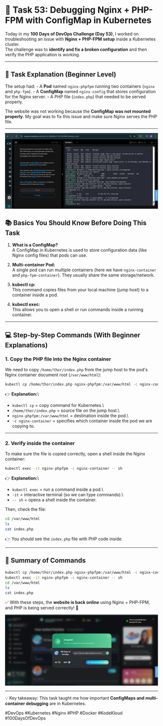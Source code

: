 # 🚀 Task 53: Debugging Nginx + PHP-FPM with ConfigMap in Kubernetes

Today in my **100 Days of DevOps Challenge (Day 53)**, I worked on
troubleshooting an issue with **Nginx + PHP-FPM setup** inside a
Kubernetes cluster.\
The challenge was to **identify and fix a broken configuration** and
then verify the PHP application is working.

------------------------------------------------------------------------

## 📝 Task Explanation (Beginner Level)

The setup had: - A **Pod** named `nginx-phpfpm` running two containers
(`nginx` and `php-fpm`). - A **ConfigMap** named `nginx-config` that
stores configuration for the Nginx server. - A PHP file (`index.php`)
that needed to be served properly.

The website was not working because the **ConfigMap was not mounted
properly**. My goal was to fix this issue and make sure Nginx serves the
PHP file.

-----------------------------------------------------------------------
![Screenshot 1](assets/Screenshot%202025-09-28%20212409.png)



## 📚 Basics You Should Know Before Doing This Task

1.  **What is a ConfigMap?**\
    A ConfigMap in Kubernetes is used to store configuration data (like
    Nginx config files) that pods can use.

2.  **Multi-container Pod:**\
    A single pod can run multiple containers (here we have
    `nginx-container` and `php-fpm-container`). They usually share the
    same storage/network.

3.  **kubectl cp:**\
    This command copies files from your local machine (jump host) to a
    container inside a pod.

4.  **kubectl exec:**\
    This allows you to open a shell or run commands inside a running
    container.

------------------------------------------------------------------------

## 💻 Step-by-Step Commands (With Beginner Explanations)

### 1. Copy the PHP file into the Nginx container

We need to copy `/home/thor/index.php` from the jump host to the pod's
Nginx container document root (`/var/www/html`):

``` bash
kubectl cp /home/thor/index.php nginx-phpfpm:/var/www/html -c nginx-container
```

👉 **Explanation:**\
- `kubectl cp` = copy command for Kubernetes.\
- `/home/thor/index.php` = source file on the jump host.\
- `nginx-phpfpm:/var/www/html` = destination inside the pod.\
- `-c nginx-container` = specifies which container inside the pod we are
copying to.

------------------------------------------------------------------------

### 2. Verify inside the container

To make sure the file is copied correctly, open a shell inside the Nginx
container:

``` bash
kubectl exec -it nginx-phpfpm -c nginx-container -- sh
```

👉 **Explanation:**\
- `kubectl exec` = run a command inside a pod.\
- `-it` = interactive terminal (so we can type commands).\
- `-- sh` = opens a shell inside the container.

Then, check the file:

``` bash
cd /var/www/html
ls
cat index.php
```

👉 You should see the `index.php` file with PHP code inside.

------------------------------------------------------------------------

## 🏁 Summary of Commands

``` bash
kubectl cp /home/thor/index.php nginx-phpfpm:/var/www/html -c nginx-container
kubectl exec -it nginx-phpfpm -c nginx-container -- sh
cd /var/www/html
ls
cat index.php
```

✅ With these steps, the **website is back online** using Nginx +
PHP-FPM, and PHP is being served correctly! 🎉

![Screenshot 2](assets/Screenshot%202025-09-28%20212449.png)

------------------------------------------------------------------------

💡 Key takeaway: This task taught me how important **ConfigMaps and
multi-container debugging** are in Kubernetes.

#DevOps #Kubernetes #Nginx #PHP #Docker #KodeKloud #100DaysOfDevOps

